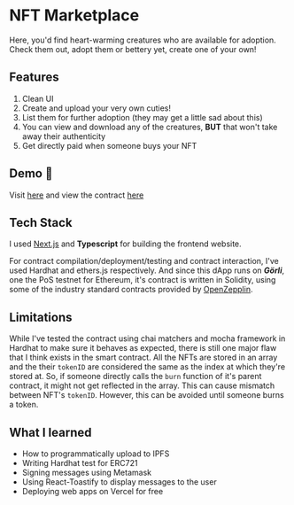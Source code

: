 # NFT Marketplace
Here, you'd find heart-warming creatures who are available for adoption. Check them out, adopt them or bettery yet, create one of your own!

## Features
1. Clean UI
2. Create and upload your very own cuties!
3. List them for further adoption (they may get a little sad about this)
4. You can view and download any of the creatures, **BUT** that won't take away their authenticity
5. Get directly paid when someone buys your NFT

## Demo 🚀
Visit [here](https://nft-marketplace-bytecode-velocity.vercel.app/) and view the contract [here](https://goerli.etherscan.io/address/0x51cf26d73578bce0699aebdd9f3a2d4997ba6144)

## Tech Stack
I used [Next.js](https://nextjs.org/) and **Typescript** for building the frontend website.

For contract compilation/deployment/testing and contract interaction, I've used Hardhat and ethers.js respectively. And since this dApp runs on ***Görli***, one the PoS testnet for Ethereum, it's contract is written in Solidity, using some of the industry standard contracts provided by [OpenZepplin](https://www.openzeppelin.com/).

## Limitations
While I've tested the contract using chai matchers and mocha framework in Hardhat to make sure it behaves as expected, there is still one major flaw that I think exists in the smart contract.
All the NFTs are stored in an array and the their `tokenID` are considered the same as the index at which they're stored at. So, if someone directly calls the `burn` function of it's parent contract, it might not get reflected in the array. This can cause mismatch between NFT's `tokenID`.
However, this can be avoided until someone burns a token.

## What I learned
- How to programmatically upload to IPFS
- Writing Hardhat test for ERC721
- Signing messages using Metamask
- Using React-Toastify to display messages to the user
- Deploying web apps on Vercel for free
